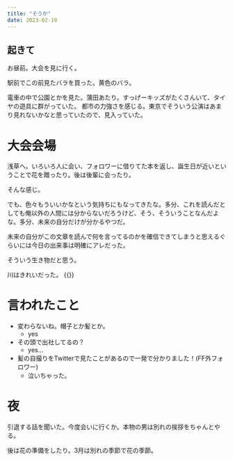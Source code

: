 ```yaml
---
title: "そうか"
date: 2023-02-19
---
```


## 起きて
お昼前。大会を見に行く。

駅前でこの前見たバラを買った。黄色のバラ。

電車の中で公園とかを見た。蒲田あたり。すっげーキッズがたくさんいて、タイヤの遊具に群がっていた。
都市の力強さを感じる。東京でそういう公演はあまり見れないかなと思っていたので、見入っていた。

# 大会会場
浅草へ。いろいろ人に会い、フォロワーに借りてた本を返し、誕生日が近いということで花を贈ったり。後は後輩に会ったり。

そんな感じ。

でも、色々もういいかなという気持ちにもなってきたな。多分、これを読んだとしても俺以外の人間には分からないだろうけど、そう、そういうことなんだよな。多分、未来の自分だけが分かるやつだ。

未来の自分がこの文章を読んで何を言ってるのかを確信できてしまうと思えるぐらいには今日の出来事は明確にアレだった。

そういう生き物だと思う。

川はきれいだった。
{{<tweet user="dango_bot" id="1627234538710794240">}}


# 言われたこと
- 変わらないね。帽子とか髪とか。
  - yes
- その頭で出社してるの？
  - yes...
- 髪の自撮りをTwitterで見たことがあるので一発で分かりました！(FF外フォロワー)
  - 泣いちゃった。
# 夜
引退する話を聞いた。今度会いに行くか。本物の男は別れの挨拶をちゃんとやる。

後は花の準備をしたり。3月は別れの季節で花の季節。